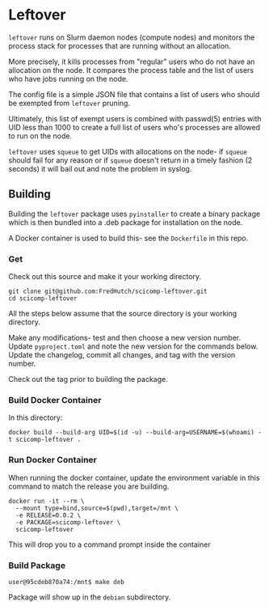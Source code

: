 # Leftover

`leftover` runs on Slurm daemon nodes (compute nodes) and monitors the process stack for processes that are running without an allocation.

More precisely, it kills processes from "regular" users who do not have an allocation on the node.  It compares the process table and the list of users who have jobs running on the node.

The config file is a simple JSON file that contains a list of users who should be exempted from `leftover` pruning.

Ultimately, this list of exempt users is combined with passwd(5) entries with UID less than 1000 to create a full list of users who's processes are allowed to run on the node.

`leftover` uses `squeue` to get UIDs with allocations on the node- if `squeue` should fail for any reason or if `squeue` doesn't return in a timely fashion (2 seconds) it will bail out and note the problem in syslog.

## Building

Building the `leftover` package uses `pyinstaller` to create a binary package which is then bundled into a .deb package for installation on the node.

A Docker container is used to build this- see the `Dockerfile` in this repo.

### Get

Check out this source and make it your working directory.

```
git clone git@github.com:FredHutch/scicomp-leftover.git
cd scicomp-leftover
```

All the steps below assume that the source directory is your working directory.

Make any modifications- test and then choose a new version number.  Update `pyproject.toml` and note the new version for the commands below.  Update the changelog, commit all changes, and tag with the version number.

Check out the tag prior to building the package.

### Build Docker Container

In this directory:

```
docker build --build-arg UID=$(id -u) --build-arg=USERNAME=$(whoami) -t scicomp-leftover .
```

### Run Docker Container

When running the docker container, update the environment variable in this command to match the release you are building.

```
docker run -it --rm \
  --mount type=bind,source=$(pwd),target=/mnt \
  -e RELEASE=0.0.2 \
  -e PACKAGE=scicomp-leftover \
  scicomp-leftover
```

This will drop you to a command prompt inside the container

### Build Package

```
user@95cdeb870a74:/mnt$ make deb
```

Package will show up in the `debian` subdirectory.
